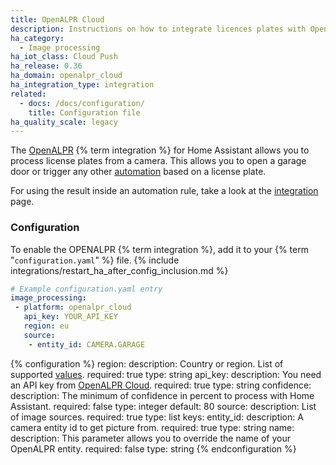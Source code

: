```yaml
---
title: OpenALPR Cloud
description: Instructions on how to integrate licences plates with OpenALPR cloud into Home Assistant.
ha_category:
  - Image processing
ha_iot_class: Cloud Push
ha_release: 0.36
ha_domain: openalpr_cloud
ha_integration_type: integration
related:
  - docs: /docs/configuration/
    title: Configuration file
ha_quality_scale: legacy
---
```


The [OpenALPR](https://www.openalpr.com/) {% term integration %} for Home Assistant allows you
to process license plates from a camera. This allows you to open a garage door
or trigger any other [automation](/integrations/automation/) based on a license plate.

For using the result inside an automation rule,
take a look at the [integration](/integrations/image_processing/) page.

### Configuration

To enable the OPENALPR {% term integration %}, add it to your {% term "`configuration.yaml`" %} file.
{% include integrations/restart_ha_after_config_inclusion.md %}

```yaml
# Example configuration.yaml entry
image_processing:
 - platform: openalpr_cloud
   api_key: YOUR_API_KEY
   region: eu
   source:
    - entity_id: CAMERA.GARAGE
```

{% configuration %}
region:
  description: Country or region. List of supported [values](https://github.com/openalpr/openalpr/tree/master/runtime_data/config).
  required: true
  type: string
api_key:
  description: You need an API key from [OpenALPR Cloud](https://cloud.openalpr.com/).
  required: true
  type: string
confidence:
  description: The minimum of confidence in percent to process with Home Assistant.
  required: false
  type: integer
  default: 80
source:
  description: List of image sources.
  required: true
  type: list
  keys:
    entity_id:
      description: A camera entity id to get picture from.
      required: true
      type: string
    name:
      description: This parameter allows you to override the name of your OpenALPR entity.
      required: false
      type: string
{% endconfiguration %}
